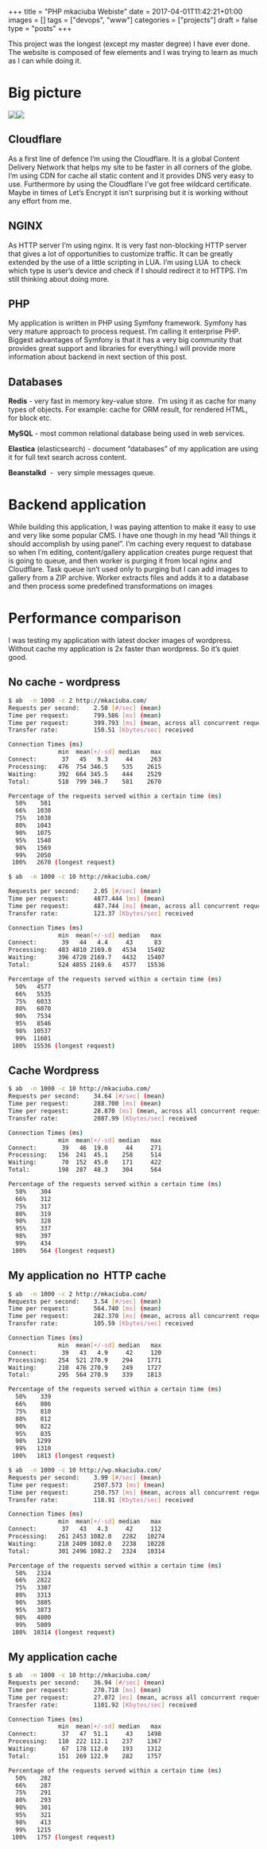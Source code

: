 +++
title = "PHP mkaciuba Webiste"
date = 2017-04-01T11:42:21+01:00
images = []
tags = ["devops", "www"]
categories = ["projects"]
draft = false
type = "posts"
+++

This project was the longest (except my master degree) I have ever done. The website is composed of few elements and I was trying to learn as much as I can while doing it.

# **Big picture**

![](https://mort.mkaciuba.com/media/blog/14695/89/e43f9e40aeff67b8285d6250c7a3752ada725151.png)![](https://mort.mkaciuba.com/media/blog/0001/01/40ba3b04b28904bc0088ff3b1e3cb7cfaebe2fa5.png)

## **Cloudflare**

As a first line of defence I’m using the Cloudflare. It is a global Content Delivery Network that helps my site to be faster in all corners of the globe. I’m using CDN for cache all static content and it provides DNS very easy to use. Furthermore by using the Cloudflare I’ve got free wildcard certificate. Maybe in times of Let’s Encrypt it isn’t surprising but it is working without any effort from me.

## **NGINX**

As HTTP server I’m using nginx. It is very fast non-blocking HTTP server that gives a lot of opportunities to customize traffic. It can be greatly extended by the use of a little scripting in LUA. I’m using LUA  to check which type is user’s device and check if I should redirect it to HTTPS. I’m still thinking about doing more.

## **PHP**

My application is written in PHP using Symfony framework. Symfony has very mature approach to process request. I’m calling it enterprise PHP. Biggest advantages of Symfony is that it has a very big community that provides great support and libraries for everything.I will provide more information about backend in next section of this post.

## **Databases**

**Redis** - very fast in memory key-value store.  I’m using it as cache for many types of objects. For example: cache for ORM result, for rendered HTML, for block etc.

**MySQL** - most common relational database being used in web services.

**Elastica** (elasticsearch) - document “databases” of my application are using it for full text search across content.

**Beanstalkd**  -  very simple messages queue.

# **Backend application**

While building this application, I was paying attention to make it easy to use and very like some popular CMS. I have one though in my head “All things it should accomplish by using panel”. I’m caching every request to database so when I’m editing, content/gallery application creates purge request that is going to queue, and then worker is purging it from local nginx and Cloudflare. Task queue isn’t used only to purging but I can add images to gallery from a ZIP archive. Worker extracts files and adds it to a database and then process some predefined transformations on images

# **Performance comparison**

I was testing my application with latest docker images of wordpress. Without cache my application is 2x faster than wordpress. So it’s quiet good.  

## No cache - wordpress 

```bash
$ ab  -n 1000 -c 2 http://mkaciuba.com/
Requests per second:    2.50 [#/sec] (mean)
Time per request:       799.586 [ms] (mean)
Time per request:       399.793 [ms] (mean, across all concurrent requests)
Transfer rate:          150.51 [Kbytes/sec] received

Connection Times (ms)
              min  mean[+/-sd] median   max
Connect:       37   45   9.3     44     263
Processing:   476  754 346.5    535    2615
Waiting:      392  664 345.5    444    2529
Total:        518  799 346.7    581    2670

Percentage of the requests served within a certain time (ms)
  50%    581
  66%   1030
  75%   1038
  80%   1043
  90%   1075
  95%   1540
  98%   1569
  99%   2050
 100%   2670 (longest request)

$ ab  -n 1000 -c 10 http://mkaciuba.com/

Requests per second:    2.05 [#/sec] (mean)
Time per request:       4877.444 [ms] (mean)
Time per request:       487.744 [ms] (mean, across all concurrent requests)
Transfer rate:          123.37 [Kbytes/sec] received

Connection Times (ms)
              min  mean[+/-sd] median   max
Connect:       39   44   4.4     43      83
Processing:   483 4810 2169.0   4534   15492
Waiting:      396 4720 2169.7   4432   15407
Total:        524 4855 2169.6   4577   15536

Percentage of the requests served within a certain time (ms)
  50%   4577
  66%   5535
  75%   6033
  80%   6070
  90%   7534
  95%   8546
  98%  10537
  99%  11601
 100%  15536 (longest request)

```

## Cache Wordpress
```bash
$ ab  -n 1000 -c 10 http://mkaciuba.com/
Requests per second:    34.64 [#/sec] (mean)
Time per request:       288.700 [ms] (mean)
Time per request:       28.870 [ms] (mean, across all concurrent requests)
Transfer rate:          2087.99 [Kbytes/sec] received

Connection Times (ms)
              min  mean[+/-sd] median   max
Connect:       39   46  19.0     44     271
Processing:   156  241  45.1    258     514
Waiting:       70  152  45.0    171     422
Total:        198  287  48.3    304     564

Percentage of the requests served within a certain time (ms)
  50%    304
  66%    312
  75%    317
  80%    319
  90%    328
  95%    337
  98%    397
  99%    434
 100%    564 (longest request)

```

## My application no  HTTP cache

```bash
$ ab  -n 1000 -c 2 http://mkaciuba.com/
Requests per second:    3.54 [#/sec] (mean)
Time per request:       564.740 [ms] (mean)
Time per request:       282.370 [ms] (mean, across all concurrent requests)
Transfer rate:          105.59 [Kbytes/sec] received

Connection Times (ms)
              min  mean[+/-sd] median   max
Connect:       39   43   4.9     42     120
Processing:   254  521 270.9    294    1771
Waiting:      210  476 270.9    249    1727
Total:        295  564 270.9    339    1813

Percentage of the requests served within a certain time (ms)
  50%    339
  66%    806
  75%    810
  80%    812
  90%    822
  95%    835
  98%   1299
  99%   1310
 100%   1813 (longest request)

$ ab  -n 1000 -c 10 http://wp.mkaciuba.com/
Requests per second:    3.99 [#/sec] (mean)
Time per request:       2507.573 [ms] (mean)
Time per request:       250.757 [ms] (mean, across all concurrent requests)
Transfer rate:          118.91 [Kbytes/sec] received

Connection Times (ms)
              min  mean[+/-sd] median   max
Connect:       37   43   4.3     42     112
Processing:   261 2453 1082.0   2282   10274
Waiting:      218 2409 1082.0   2238   10228
Total:        301 2496 1082.2   2324   10314

Percentage of the requests served within a certain time (ms)
  50%   2324
  66%   2822
  75%   3307
  80%   3313
  90%   3805
  95%   3873
  98%   4800
  99%   5809
 100%  10314 (longest request)

```

## My application cache

```bash
$ ab  -n 1000 -c 10 http://mkaciuba.com/
Requests per second:    36.94 [#/sec] (mean)
Time per request:       270.718 [ms] (mean)
Time per request:       27.072 [ms] (mean, across all concurrent requests)
Transfer rate:          1101.92 [Kbytes/sec] received

Connection Times (ms)
              min  mean[+/-sd] median   max
Connect:       37   47  51.1     43    1498
Processing:   110  222 112.1    237    1367
Waiting:       67  178 112.0    193    1312
Total:        151  269 122.9    282    1757

Percentage of the requests served within a certain time (ms)
  50%    282
  66%    287
  75%    291
  80%    293
  90%    301
  95%    321
  98%    413
  99%   1215
 100%   1757 (longest request)
 ```